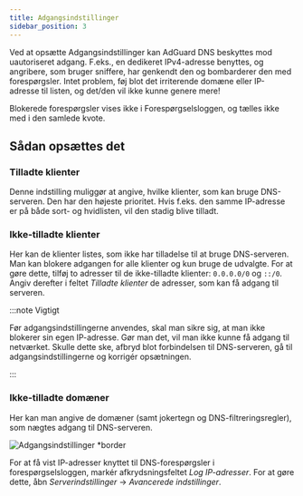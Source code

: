 ```yaml
---
title: Adgangsindstillinger
sidebar_position: 3
---
```


Ved at opsætte Adgangsindstillinger kan AdGuard DNS beskyttes mod uautoriseret adgang. F.eks., en dedikeret IPv4-adresse benyttes, og angribere, som bruger sniffere, har genkendt den og bombarderer den med forespørgsler. Intet problem, føj blot det irriterende domæne eller IP-adresse til listen, og det/den vil ikke kunne genere mere!

Blokerede forespørgsler vises ikke i Forespørgselsloggen, og tælles ikke med i den samlede kvote.

## Sådan opsættes det

### Tilladte klienter

Denne indstilling muliggør at angive, hvilke klienter, som kan bruge DNS-serveren. Den har den højeste prioritet. Hvis f.eks. den samme IP-adresse er på både sort- og hvidlisten, vil den stadig blive tilladt.

### Ikke-tilladte klienter

Her kan de klienter listes, som ikke har tilladelse til at bruge DNS-serveren. Man kan blokere adgangen for alle klienter og kun bruge de udvalgte. For at gøre dette, tilføj to adresser til de ikke-tilladte klienter: `0.0.0.0/0` og `::/0`. Angiv derefter i feltet _Tilladte klienter_ de adresser, som kan få adgang til serveren.

:::note Vigtigt

Før adgangsindstillingerne anvendes, skal man sikre sig, at man ikke blokerer sin egen IP-adresse. Gør man det, vil man ikke kunne få adgang til netværket. Skulle dette ske, afbryd blot forbindelsen til DNS-serveren, gå til adgangsindstillingerne og korrigér opsætningen.

:::

### Ikke-tilladte domæner

Her kan man angive de domæner (samt jokertegn og DNS-filtreringsregler), som nægtes adgang til DNS-serveren.

![Adgangsindstillinger \*border](https://cdn.adtidy.org/content/release_notes/dns/v2-5/AS-en.png)

For at få vist IP-adresser knyttet til DNS-forespørgsler i forespørgselsloggen, markér afkrydsningsfeltet _Log IP-adresser_. For at gøre dette, åbn _Serverindstillinger_ → _Avancerede indstillinger_.
